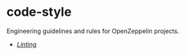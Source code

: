 # code-style

Engineering guidelines and rules for OpenZeppelin projects.

- [*Linting*](./linting.md)
